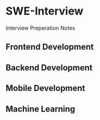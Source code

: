 # SWE-Interview
Interview Preperation Notes
## Frontend Development
## Backend Development
## Mobile Development
## Machine Learning

